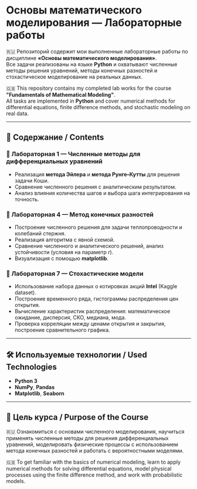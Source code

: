 # Основы математического моделирования — Лабораторные работы

🇷🇺 Репозиторий содержит мои выполненные лабораторные работы по дисциплине **«Основы математического моделирования»**.  
Все задачи реализованы на языке **Python** и охватывают численные методы решения уравнений, методы конечных разностей и стохастическое моделирование на реальных данных.  

🇬🇧 This repository contains my completed lab works for the course **"Fundamentals of Mathematical Modeling"**.  
All tasks are implemented in **Python** and cover numerical methods for differential equations, finite difference methods, and stochastic modeling on real data.  

---

## 📂 Содержание / Contents

### 🔹 Лабораторная 1 — Численные методы для дифференциальных уравнений
- Реализация **метода Эйлера** и **метода Рунге–Кутты** для решения задачи Коши.  
- Сравнение численного решения с аналитическим результатом.  
- Анализ влияния количества шагов и выбора шага интегрирования на точность.  

### 🔹 Лабораторная 4 — Метод конечных разностей
- Построение численного решения для задачи теплопроводности и колебаний стержня.  
- Реализация алгоритма с явной схемой.  
- Сравнение численного и аналитического решений, анализ устойчивости (условия на параметр *r*).  
- Визуализация с помощью **matplotlib**.  

### 🔹 Лабораторная 7 — Стохастические модели
- Использование набора данных о котировках акций **Intel** (Kaggle dataset).  
- Построение временного ряда, гистограммы распределения цен открытия.  
- Вычисление характеристик распределения: математическое ожидание, дисперсия, СКО, медиана, мода.  
- Проверка корреляции между ценами открытия и закрытия, построение сравнительного графика.  

---

## 🛠 Используемые технологии / Used Technologies
- **Python 3**
- **NumPy**, **Pandas**
- **Matplotlib**, **Seaborn**

---

## 🎯 Цель курса / Purpose of the Course

🇷🇺 Ознакомиться с основами численного моделирования, научиться применять численные методы для решения дифференциальных уравнений, моделировать физические процессы с использованием метода конечных разностей и работать с вероятностными моделями.

🇬🇧 To get familiar with the basics of numerical modeling, learn to apply numerical methods for solving differential equations, model physical processes using the finite difference method, and work with probabilistic models.
